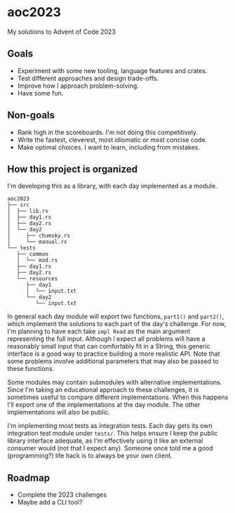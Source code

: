 # aoc2023
My solutions to Advent of Code 2023

## Goals

- Experiment with some new tooling, language features and crates.
- Test different approaches and design trade-offs.
- Improve how I approach problem-solving.
- Have some fun.

## Non-goals

- Rank high in the scoreboards. I'm not doing this competitively.
- Write the fastest, cleverest, most idiomatic or most concise code.
- Make optimal choices. I want to learn, including from mistakes.

## How this project is organized

I'm developing this as a library, with each day implemented as a module.

```
aoc2023
├── src
│  ├── lib.rs
│  ├── day1.rs
│  ├── day2.rs
│  └── day2
│     ├── chumsky.rs
│     └── manual.rs
└── tests
   ├── common
   │  └── mod.rs
   ├── day1.rs
   ├── day2.rs
   └── resources
      ├── day1
      │  └── input.txt
      └── day2
         └── input.txt
```

In general each day module will export two functions, `part1()` and `part2()`, which implement the solutions to each part of the day's challenge. For now, I'm planning to have each take `impl Read` as the main argument representing the full input. Although I expect all problems will have a reasonably small input that can comfortably fit in a String, this generic interface is a good way to practice building a more realistic API. Note that some problems involve additional parameters that may also be passed to these functions.

Some modules may contain submodules with alternative implementations. Since I'm taking an educational approach to these challenges, it is sometimes useful to compare different implementations. When this happens I'll export one of the implementations at the day module. The other implementations will also be public.

I'm implementing most tests as integration tests. Each day gets its own integration test module under `tests/`. This helps ensure I keep the public library interface adequate, as I'm effectively using it like an external consumer would (not that I expect any). Someone once told me a good (programming?) life hack is to always be your own client.

## Roadmap

- Complete the 2023 challenges
- Maybe add a CLI tool?
